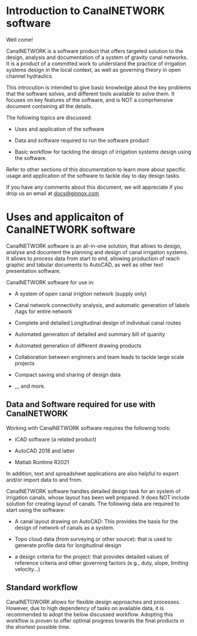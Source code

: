 # Introduction to CanalNETWORK software

Well come!

CanalNETWORK is a software product that offers targeted solution to the design, analysis and documentation of a system of gravity canal networks. It is a product of a committed work to understand the practice of irrigation systems design in the local context, as well as governing theory in open channel hydraulics. 

This introcution is intended to give basic knowledge about the key problems that the software solves, and different tools available to solve them. It focuses on key features of the software, and is NOT a comprhensive document containing all the details. 

The following topics are discussed:

- Uses and application of the software

- Data and software required to run the software product

- Basic workflow for tackling the design of irrigation systems design using the software.

Refer to other sections of this documentation to learn more about specific usage and application of the software to tackle day to day design tasks.

If you have any comments about this document, we will appreciate if you drop us an email at docs@ginnox.com

# Uses and applicaiton of CanalNETWORK software

CanalNETWORK software is an all-in-one solution, that allows to design, analyse and document the planning and design of canal irrigation systems. It allows to process data from start to end, allowing production of reach graphic and tabular documents to AutoCAD, as well as other text presentation software.

CanalNETWORK software for use in:

* A system of open canal irrigtion network (supply only)

* Canal network connectivity analysis, and automatic generation of labels /tags for entire network

* Complete and detailed Longitudinal design of individual canal routes

* Automated generation of detailed and summary bill of quanity

* Automated generation of different drawing products

* Collaboration between enginners and team leads to tackle large scale projects

* Compact saving and sharing of design data

* ,,, and more.
  
  



## Data and Software required for use with CanalNETWORK

Working with CanalNETWORK software requires the following tools:

* iCAD software (a related product)

* AutoCAD 2018 and latter

* Matlab Runtime R2021
  
  



In addition, text and spreadsheet applications are also helpful to export and/or import data to and from.



CanalNETWORK software handles detailed design task for an system of irrigation canals, whose layout has been well prepared. It does NOT include solution for creating layout of canals. The following data are required to start using the software:

* A canal layout drawing on AutoCAD: This provides the basis for the design of network of canals as a system.

* Topo cloud data (from surveying or other source): that is used to generate profile data for longitudinal design

* a design criteria for the project: that provides detailed values of reference criteria and other governing factors (e.g., duty, slope, limiting velocity...)



 

## Standard workflow

CanalNETOWORK allows for flexible design approaches and processes. However, due to high dependency of tasks on available data, it is recommended to adopt the below discussed workflow. Adopting this workflow is proven to offer optimal progress towards the final products in the shortest possible time.
